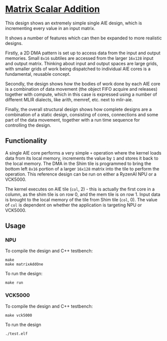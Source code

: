 <!---//===- README.md --------------------------*- Markdown -*-===//
//
// This file is licensed under the Apache License v2.0 with LLVM Exceptions.
// See https://llvm.org/LICENSE.txt for license information.
// SPDX-License-Identifier: Apache-2.0 WITH LLVM-exception
//
// Copyright (C) 2022, Advanced Micro Devices, Inc.
// 
//===----------------------------------------------------------------------===//-->

# <ins>Matrix Scalar Addition</ins>

This design shows an extremely simple single AIE design, which is incrementing every value in an input matrix.

It shows a number of features which can then be expanded to more realistic designs.  

Firstly, a 2D DMA pattern is set up to access data from the input and output memories. Small `8x16` subtiles are accessed from the larger `16x128` input and output matrix.  Thinking about input and output spaces are large grids, with smaller grids of work being dispatched to individual AIE cores is a fundamental, reusable concept.

Secondly, the design shows how the bodies of work done by each AIE core is a combination of data movement (the object FIFO acquire and releases) together with compute, which in this case is expressed using a number of different MLIR dialects, like arith, memref, etc. next to mlir-aie.

Finally, the overall structural design shows how complete designs are a combination of a static design, consisting of cores, connections and some part of the data movement, together with a run time sequence for controlling the design.

## Functionality

A single AIE core performs a very simple `+` operation where the kernel loads data from its local memory, increments the value by `1` and stores it back to the local memory. The DMA in the Shim tile is programmed to bring the bottom left `8x16` portion of a larger `16x128` matrix into the tile to perform the operation. This reference design can be run on either a RyzenAI NPU or a VCK5000.

The kernel executes on AIE tile (`col`, 2) - this is actually the first core in a column, as the shim tile is on row 0, and the mem tile is on row 1. Input data is brought to the local memory of the tile from Shim tile (`col`, 0). The value of `col` is dependent on whether the application is targeting NPU or VCK5000. 


## Usage

### NPU

To compile the design and C++ testbench:

```
make
make matrixAddOne
```

To run the design:

```
make run
```

### VCK5000

To compile the design and C++ testbench:
```
make vck5000
```

To run the design 

```
./test.elf
```
